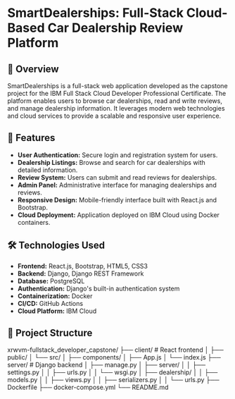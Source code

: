# SmartDealerships: Full-Stack Cloud-Based Car Dealership Review Platform

## 📌 Overview

SmartDealerships is a full-stack web application developed as the capstone project for the IBM Full Stack Cloud Developer Professional Certificate. The platform enables users to browse car dealerships, read and write reviews, and manage dealership information. It leverages modern web technologies and cloud services to provide a scalable and responsive user experience.

## 🚀 Features

- **User Authentication:** Secure login and registration system for users.
- **Dealership Listings:** Browse and search for car dealerships with detailed information.
- **Review System:** Users can submit and read reviews for dealerships.
- **Admin Panel:** Administrative interface for managing dealerships and reviews.
- **Responsive Design:** Mobile-friendly interface built with React.js and Bootstrap.
- **Cloud Deployment:** Application deployed on IBM Cloud using Docker containers.

## 🛠️ Technologies Used

- **Frontend:** React.js, Bootstrap, HTML5, CSS3
- **Backend:** Django, Django REST Framework
- **Database:** PostgreSQL
- **Authentication:** Django's built-in authentication system
- **Containerization:** Docker
- **CI/CD:** GitHub Actions
- **Cloud Platform:** IBM Cloud

## 📂 Project Structure
xrwvm-fullstack_developer_capstone/
├── client/ # React frontend
│ ├── public/
│ └── src/
│ ├── components/
│ ├── App.js
│ └── index.js
├── server/ # Django backend
│ ├── manage.py
│ ├── server/
│ │ ├── settings.py
│ │ ├── urls.py
│ │ └── wsgi.py
│ ├── dealership/
│ │ ├── models.py
│ │ ├── views.py
│ │ ├── serializers.py
│ │ └── urls.py
├── Dockerfile
├── docker-compose.yml
└── README.md




